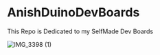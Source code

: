 # AnishDuinoDevBoards
This Repo is Dedicated to my SelfMade Dev Boards



![IMG_3398 (1)](https://user-images.githubusercontent.com/38411333/187067073-7757efb3-bd40-4141-bef0-ffeeab5de167.jpg)

